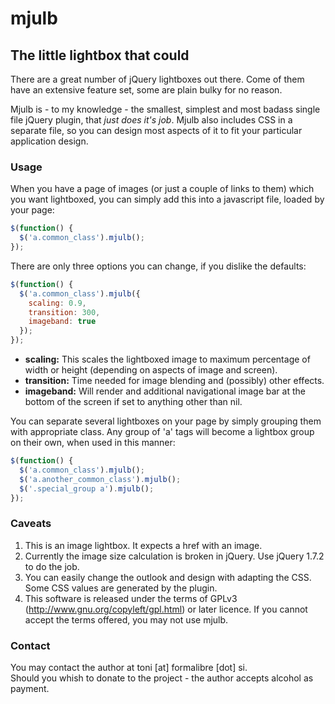 mjulb
=====
The little lightbox that could
------------------------------

There are a great number of jQuery lightboxes out there. Come of them have an extensive feature set, some are plain bulky for no reason.

Mjulb is - to my knowledge - the smallest, simplest and most badass single file jQuery plugin, that _just does it's job_. Mjulb also includes CSS in a separate file, so you can design most aspects of it to fit your particular application design.

### Usage

When you have a page of images (or just a couple of links to them) which you want lightboxed, you can simply add this into a javascript file, loaded by your page:

```javascript
$(function() {
  $('a.common_class').mjulb();
});
```

There are only three options you can change, if you dislike the defaults:

```javascript
$(function() {
  $('a.common_class').mjulb({
    scaling: 0.9, 
    transition: 300, 
    imageband: true
  });
});
```

- **scaling:** This scales the lightboxed image to maximum percentage of width or height (depending on aspects of image and screen).  
- **transition:** Time needed for image blending and (possibly) other effects.
- **imageband:** Will render and additional navigational image bar at the bottom of the screen if set to anything other than nil.

You can separate several lightboxes on your page by simply grouping them with appropriate class. Any group of 'a' tags will become a lightbox group on their own, when used in this manner:

```javascript
$(function() {
  $('a.common_class').mjulb();
  $('a.another_common_class').mjulb();
  $('.special_group a').mjulb();
});
```

### Caveats

1. This is an image lightbox. It expects a href with an image.
2. Currently the image size calculation is broken in jQuery. Use jQuery 1.7.2 to do the job.
3. You can easily change the outlook and design with adapting the CSS. Some CSS values are generated by the plugin.
4. This software is released under the terms of GPLv3 (http://www.gnu.org/copyleft/gpl.html) or later licence. If you cannot accept the terms offered, you may not use mjulb.

### Contact
You may contact the author at toni [at] formalibre [dot] si.  
Should you whish to donate to the project - the author accepts alcohol as payment.
